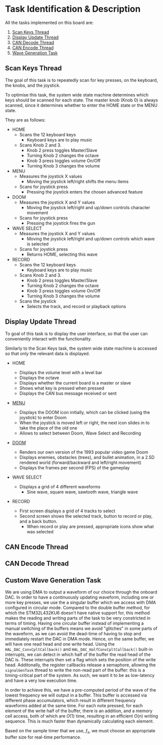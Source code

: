 # Task Identification & Description

All the tasks implemented on this board are:

1. [Scan Keys Thread](#scan-keys-thread)
2. [Display Update Thread](#display-update-thread)
3. [CAN Decode Thread](#can-decode-thread)
4. [CAN Encode Thread](#can-encode-thread)
5. [Wave Generation Task](#custom-wave-generation-task)

## Scan Keys Thread
The goal of this task is to repeatedly scan for key presses, on the keyboard, the knobs, and the joystick. 

To optimise this task, the system wide state machine determines which keys should be scanned for each state. The master knob (Knob 0) is always scanned, since it determines whether to enter the HOME state or the MENU state.

They are as follows:

- HOME
    - Scans the 12 keyboard keys
        - Keyboard keys are to play music
    - Scans Knob 2 and 3.
        - Knob 2 press toggles Master/Slave
        - Turning Knob 2 changes the octave
        - Knob 3 press toggles volume On/Off
        - Turning Knob 3 changes the volume
- MENU 
    - Measures the joystick X values
        - Moving the joystick left/right shifts the menu items
    - Scans for joystick press
        - Pressing the joystick enters the chosen advanced feature
- DOOM
    - Measures the joystick X and Y values
        - Moving the joystick left/right and up/down controls character movement
    - Scans for joystick press
        - Pressing the joystick fires the gun
- WAVE SELECT
    - Measures the joystick X and Y values
        - Moving the joystick left/right and up/down controls which wave is selected
    - Scans for joystick press
        - Returns HOME, selecting this wave
- RECORD
     - Scans the 12 keyboard keys
        - Keyboard keys are to play music
    - Scans Knob 2 and 3.
        - Knob 2 press toggles Master/Slave
        - Turning Knob 2 changes the octave
        - Knob 3 press toggles volume On/Off
        - Turning Knob 3 changes the volume
    - Scans the joystick
        - Selects the track, and record or playback options

## Display Update Thread

To goal of this task is to display the user interface, so that the user can conveniently interact with the functionality.

Similarly to the Scan Keys task, the system wide state machine is accessed so that only the relevant data is displayed. 

- HOME
    - Displays the volume level with a level bar
    - Displays the octave
    - Displays whether the current board is a master or slave
    - Shows what key is pressed when pressed
    - Displays the CAN bus message received or sent

- [MENU](menu.md)
    - Displays the DOOM icon initially, which can be clicked (using the joystick) to enter Doom
    - When the joystick is moved left or right, the next icon slides in to take the place of the old one
    - Allows to select between Doom, Wave Select and Recording

- [DOOM](doom.md)
    - Renders our own version of the 1993 popular video game Doom
    - Displays enemies, obstacles (trees), and bullet animation, in a 2.5D rendered world (forward/backward and left/right movement)
    - Displays the frames per second (FPS) of the gameplay
- WAVE SELECT
    - Displays a grid of 4 different waveforms
        - Sine wave, square wave, sawtooth wave, triangle wave
- RECORD
     - First screen displays a grid of 4 tracks to select
     - Second screen shows the selected track, button to record or play, and a back button.
        - When record or play are pressed, appropriate icons show what was selected

## CAN Encode Thread

## CAN Decode Thread

## Custom Wave Generation Task

We are using DMA to output a waveform of our choice through the onboard DAC. In order to have a continuously updating waveform, including one or more key presses, we use the a singular buffer which we access with DMA configured in circular mode. Compared to the double buffer method, for which the STM32L432KU6 doesn't have native support for, this method makes the reading and writing parts of the task to be very constricted in terms of timing.
Having one circular buffer instead of implementing a manual switching of the buffers means we avoid "glitches" in some parts of the waveform, as we can avoid the dead-time of having to stop and immediately restart the DAC in DMA mode.
Hence, on the same buffer, we will have one read head and one write head.
Using the ```HAL_DAC_ConvCpltCallback()``` and ```HAL_DAC_HalfConvCpltCallback()``` built-in interrupts, we can detect in which half of the buffer the read head of the DAC is.
These interrupts then set a flag which sets the position of the write head.
Additonally, the register callbacks release a semaphore, allowing the ```signalGenTask``` thread to write the non-read part of the buffer: this is a timing-critical part of the system. As such, we want it to be as low-latency and have a very low execution time.
<!-- Idk if to include initial attempts of dynamic buffer writing -->
In order to achieve this, we have a pre-computed period of the wave of the lowest frequency we will output in a buffer. This buffer is accessed via different phase accumulators, which result in different frequency waveforms added at the same time.
For each note pressed, for each element of the write half of the buffer, there is an addition, and a memory cell access, both of which are $O(1)$ time, resulting in an efficient $O(n)$ writing sequence. This is much faster than dynamically calculating each element. <!-- see about calling O(n) efficient lmao -->

Based on the sample timer that we use, $f_s$, we must choose an appropriate buffer size for real-time performance.
